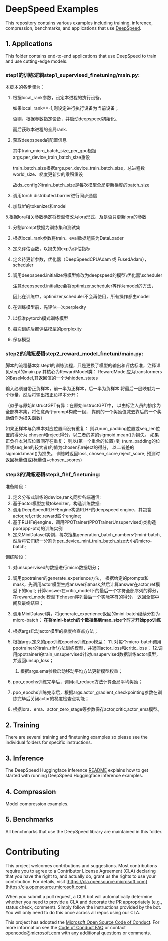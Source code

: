 # DeepSpeed Examples

This repository contains various examples including training, inference, compression, benchmarks, and applications that use [DeepSpeed](https://github.com/microsoft/DeepSpeed).

## 1. Applications

This folder contains end-to-end applications that use DeepSpeed to train and use cutting-edge models.

### step1的训练逻辑step1\_supervised\_finetuning/main.py:

本脚本的各步骤为：

1. 根据local\_rank参数，设定本进程的执行设备。

   如果local\_rank==-1,则设定进行执行设备为当前设备；

   否则，根据参数指定设备，并启动deepspeed初始化。

   而后获取本进程的全局rank.
2. 获取deepspeed的配置信息

   其中train\_micro\_batch\_size\_per\_gpu根据args.per\_device\_train\_batch\_size重设

   train\_batch\_size根据args.per\_device\_train\_batch\_size，总进程数world\_size、梯度更新步的乘积重设

   故ds\_config的train\_batch\_size是每次模型全局更新梯度的batch\_size
3. 调用torch.distributed.barrier进行同步通信
4. 加载hf的tokenizer和model

5.根据lora相关参数确定将模型修改为lora形式，及是否只更新lora的参数

1. 分割prompt数据为训练集和测试集
2. 根据local\_rank参数将train、eval数据组装为DataLoader
3. 定义评估函数，以损失的exp为评估指标
4. 定义待更新参数，优化器（DeepSpeedCPUAdam 或 FusedAdam），scheduler
5. 调用deepspeed.initialize将模型修改为deepspeed的模型\优化器\scheduler

   注意deepspeed.initialize会将optimizer,scheduler等作为model的方法，

   因此在训练中，optimizer,scheduler不会再使用，所有操作都由model
6. 在训练模型前，先评估一次perplexity
7. 以标准pytorch模式训练模型
8. 每次训练后都评估模型的perplexity
9. 保存模型

### step2的训练逻辑step2\_reward\_model\_finetuni/main.py:

脚本的流程基本如step1的训练流程，只是更换了模型的输出和评估标准，注释详见step1的main.py
其核心为RewardModel类：
RewardModel应为transformers的BaseModel,其返回值的一个为hidden\_states

输入必须自带正负样本，前一半为正样本，后一半为负样本
将最后一层映射为一个标量，然后将输出按正负样本分开；

（似乎与原始InstructGPT有异：在原始InstructGPT中，
以由标注人员的排序为全部样本集，将任意两个prompt构成一组，
靠前的一个奖励值减去靠后的一个奖励值作为损失函数）

如果正样本与负样本对应位置间没有重复：
则以num\_padding位置或seq\_len位置的得分为
chosen和reject得分，以二者的差的sigmoid.mean()为损失。
如果正负样本对应位置间存在重复：
则以(第一个重合的位置) 到 (num\_padding的位置或seq\_len的较大者)的值为chosen和reject的得分，
以二者差的sigmoid.mean()为损失。
训练时返回loss, chosen\_score,reject\_score;
预测时返回标量值或(标量值+chosen\_scores)

### step3的训练逻辑step3\_flhf\_finetuning:

准备阶段：

1. 定义分布式训练的device,rank,同步各端通信;
2. 基于actor模型加载tokenizer，构造训练数据;
3. 调用DeepSpeedRLHFEngine构造RLHF的deepspeed engine，其包含actor,ref,critic,reward四个engine;
4. 基于RLHF的engine，调用PPOTrainer(PPOTrainerUnsupervised)类构造ppo(ppp-ptx)的训练实例
5. 定义MiniDataset实例，每次搜集generation\_batch\_numbers个mini-batch,
   然后将它们统一分割为per\_device\_mini\_train\_batch\_size大小的micro-batch;

训练阶段：

1. 对unsupervised的数据进行micro数据切分；
2. 调用ppotrainer的generate\_experience方法，
   根据给定的prompts和mask，先调用actor模型生成answer和mask,然后计算answer在actor,ref模型下的logit;
   计算answer在critic\_model下的最后一个字符全部序列的得分，在reward\_model模型下chosen序列最后一个实际字符的得分，
   返回全部中间及最终结果；
3. 调用MiniDataset类，将generate\_experience返回的mini-batch继续分割为micro-batch；
   **在将mini-batch的个数搜集到max\_size个时才开始ppo训练**
4. 根据args启动actor模型的梯度检查点方法；
5. 根据args.定义的ppo训练epochs训练ppo模型：
   11\. 对每个micro-batch调用ppotrainer的train\_rlhf方法训练模型，并返回actor\_loss和critic\_loss；
   12.调用ppotrainer的train\_unsupervised针对unsupervised数据训练actor模型，并返回unsup\_loss；

   1. 根据args.ema参数启动移动平均方法更新模型权重；
6. ppo\_epochs训练完毕后，调用all\_reduce方法计算全局平均奖励；
7. ppo\_epochs训练完毕后，根据args.actor\_gradient\_checkpointing参数在训练完毕后关闭actor的梯度检查点功能；
8. 根据lora、ema、actor\_zero\_stage等参数保存actor,critic,actor\_ema模型。

## 2. Training

There are several training and finetuning examples so please see the individual folders for specific instructions.

## 3. Inference

The DeepSpeed Huggingface inference [README](./inference/huggingface/README.md) explains how to get started with running DeepSpeed Huggingface inference examples.

## 4. Compression

Model compression examples.

## 5. Benchmarks

All benchmarks that use the DeepSpeed library are maintained in this folder.

# Contributing

This project welcomes contributions and suggestions.  Most contributions require you to agree to a
Contributor License Agreement (CLA) declaring that you have the right to, and actually do, grant us
the rights to use your contribution. For details, visit [https://cla.opensource.microsoft.com](https://cla.opensource.microsoft.com).

When you submit a pull request, a CLA bot will automatically determine whether you need to provide
a CLA and decorate the PR appropriately (e.g., status check, comment). Simply follow the instructions
provided by the bot. You will only need to do this once across all repos using our CLA.

This project has adopted the [Microsoft Open Source Code of Conduct](https://opensource.microsoft.com/codeofconduct/).
For more information see the [Code of Conduct FAQ](https://opensource.microsoft.com/codeofconduct/faq/) or
contact <opencode@microsoft.com> with any additional questions or comments.
